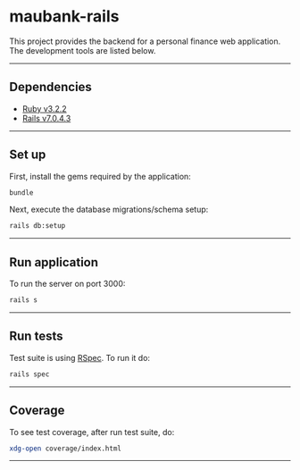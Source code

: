 # maubank-rails

This project provides the backend for a personal finance web application.
The development tools are listed below.

---

## Dependencies

- [Ruby v3.2.2](https://www.ruby-lang.org/en/downloads/)
- [Rails v7.0.4.3](https://guides.rubyonrails.org/getting_started.html)

---

## Set up

First, install the gems required by the application:

```bash
bundle
```

Next, execute the database migrations/schema setup:

```bash
rails db:setup
```

---

## Run application

To run the server on port 3000:

```bash
rails s
```

---

## Run tests

Test suite is using [RSpec](https://rspec.info/). To run it do:

```bash
rails spec
```

---

## Coverage

To see test coverage, after run test suite, do:

```bash
xdg-open coverage/index.html
```

---
